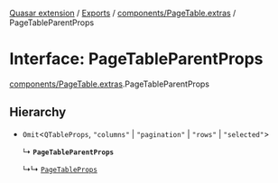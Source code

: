 [Quasar extension](../index.md) / [Exports](../modules.md) / [components/PageTable.extras](../modules/components_PageTable_extras.md) / PageTableParentProps

# Interface: PageTableParentProps

[components/PageTable.extras](../modules/components_PageTable_extras.md).PageTableParentProps

## Hierarchy

- `Omit`<`QTableProps`, ``"columns"`` \| ``"pagination"`` \| ``"rows"`` \| ``"selected"``\>

  ↳ **`PageTableParentProps`**

  ↳↳ [`PageTableProps`](components_PageTable_extras.PageTableProps.md)
